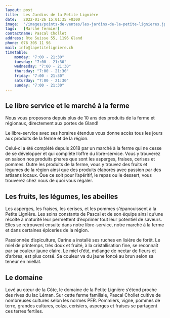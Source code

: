 ```yaml
---
layout: post
title:  Les Jardins de la Petite Lignière
date:   2022-01-26 15:01:35 +0300
image:  '/images/points-de-ventes/les-jardins-de-la-petite-lignieres.jpg'
tags:   [Marché fermier]
contactname: Pascal Chollet
address: Rte Suisse 55, 1196 Gland
phone: 076 305 11 96
mail: info@lapetiteligniere.ch
timetable:
    monday: "7:00 - 21:30"
    tuesday: "7:00 - 21:30"
    wednesday: "7:00 - 21:30"
    thursday: "7:00 - 21:30"
    friday: "7:00 - 21:30"
    saturday: "7:00 - 21:30"
    sunday: "7:00 - 21:30"
---
```


## Le libre service et le marché à la ferme

Nous vous proposons depuis plus de 10 ans des produits de la ferme et régionaux, directement aux portes de Gland!

Le libre-service avec ses horaires étendus vous donne accès tous les jours aux produits de la ferme et de la région.

Celui-ci a été complété depuis 2018 par un marché à la ferme qui ne cesse de se développer et qui complète l’offre du libre-service. Vous y trouverez en saison nos produits phares que sont les asperges, fraises, cerises et pommes.  Outre les produits de la ferme, vous y trouvez des fruits et légumes de la région ainsi que des produits élaborés avec passion par des artisans locaux. Que ce soit pour l’apéritif, le repas ou le dessert, vous trouverez chez nous de quoi vous régaler.

## Les fruits, les légumes, les abeilles

Les asperges, les fraises, les cerises, et les pommes s’épanouissent à la Petite Lignière. Les soins constants de Pascal et de son équipe ainsi qu’une récolte à maturité leur permettent d’exprimer tout leur potentiel de saveurs. Elles se retrouvent ensuite dans notre libre-service, notre marché à la ferme et dans certaines épiceries de la région.

Passionnée d’apiculture, Carine a installé ses ruches en lisière de forêt. Le miel de printemps, très doux et fruité, à la cristallisation fine, se reconnaît par sa couleur jaune claire. Le miel d’été, mélange de nectar de fleurs et d’arbres, est plus corsé. Sa couleur va du jaune foncé au brun selon sa teneur en miellat.

## Le domaine

Lové au cœur de la Côte, le domaine de la Petite Lignière s’étend proche des rives du lac Léman. Sur cette ferme familiale, Pascal Chollet cultive de nombreuses cultures selon les normes PER. Pommiers, vigne, pommes de terre, grandes cultures, colza, cerisiers, asperges et fraises se partagent ces terres fertiles.